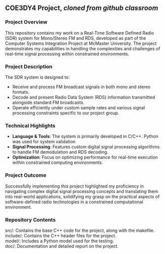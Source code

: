 ## COE3DY4 Project, *cloned from github classroom*

### Project Overview
This repository contains my work on a Real-Time Software Defined Radio (SDR) system for Mono/Stereo FM and RDS, developed as part of the Computer Systems Integration Project at McMaster University. The project demonstrates my capabilities in handling the complexities and challenges of real-time signal processing within constrained environments. 

### Project Description
The SDR system is designed to:
- Receive and process FM broadcast signals in both mono and stereo formats.
- Decode and present Radio Data System (RDS) information transmitted alongside standard FM broadcasts.
- Operate efficiently under custom sample rates and various signal processing constraints specific to our project group.

### Technical Highlights
- **Language & Tools**: The system is primarily developed in C/C++. Python was used for system validation
- **Signal Processing**: Features custom digital signal processing algorithms to handle FM demodulation and RDS decoding.
- **Optimization**: Focus on optimizing performance for real-time execution within constrained computing environments.

### Project Outcome
Successfully implementing this project highlighted my proficiency in navigating complex digital signal processing concepts and translating them into real-world applications, solidifying my grasp on the practical aspects of software-defined radio technologies in a constrained computational environment.

### Repository Contents
src/: Contains the base C++ code for the project, along with the makefile.\
include/: Contains the C++ header files for the project.\
model/: Includes a Python model used for the testing.\
doc/: Documentation and detailed report on the project.

